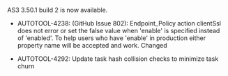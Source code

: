 AS3 3.50.1 build 2 is now available.

* AUTOTOOL-4238: (GitHub Issue 802): Endpoint_Policy action clientSsl does not error or set the false value when 'enable' is specified instead of 'enabled'. To help users who have 'enable' in production either property name will be accepted and work.
Changed

* AUTOTOOL-4292: Update task hash collision checks to minimize task churn